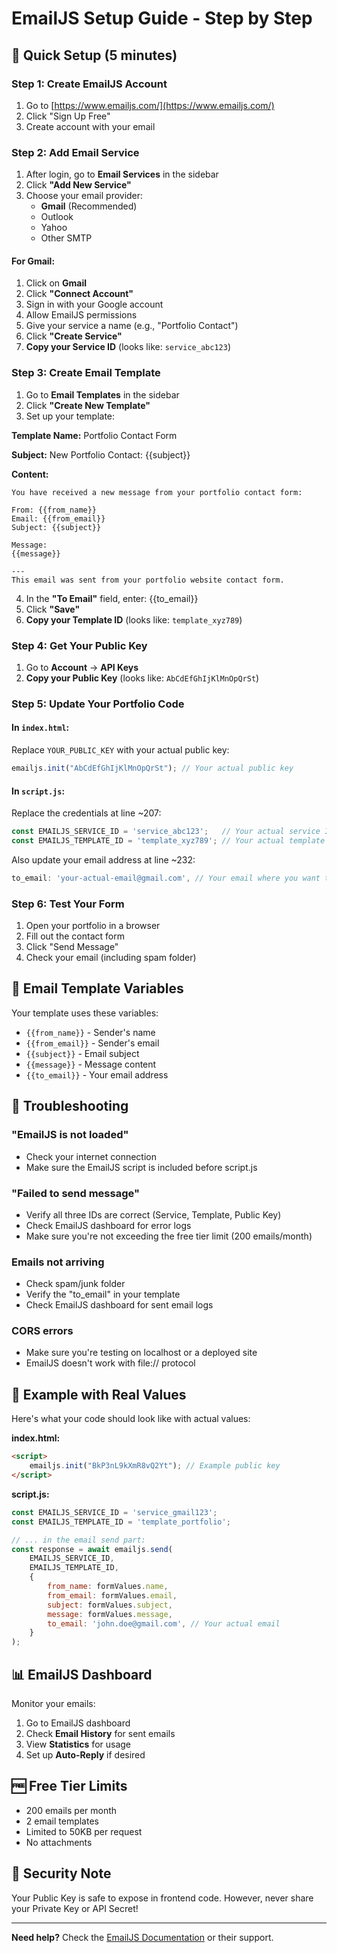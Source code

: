 # EmailJS Setup Guide - Step by Step

## 🚀 Quick Setup (5 minutes)

### Step 1: Create EmailJS Account
1. Go to [https://www.emailjs.com/](https://www.emailjs.com/)
2. Click "Sign Up Free"
3. Create account with your email

### Step 2: Add Email Service
1. After login, go to **Email Services** in the sidebar
2. Click **"Add New Service"**
3. Choose your email provider:
   - **Gmail** (Recommended)
   - Outlook
   - Yahoo
   - Other SMTP

#### For Gmail:
1. Click on **Gmail**
2. Click **"Connect Account"**
3. Sign in with your Google account
4. Allow EmailJS permissions
5. Give your service a name (e.g., "Portfolio Contact")
6. Click **"Create Service"**
7. **Copy your Service ID** (looks like: `service_abc123`)

### Step 3: Create Email Template
1. Go to **Email Templates** in the sidebar
2. Click **"Create New Template"**
3. Set up your template:

**Template Name:** Portfolio Contact Form

**Subject:** New Portfolio Contact: {{subject}}

**Content:**
```
You have received a new message from your portfolio contact form:

From: {{from_name}}
Email: {{from_email}}
Subject: {{subject}}

Message:
{{message}}

---
This email was sent from your portfolio website contact form.
```

4. In the **"To Email"** field, enter: {{to_email}}
5. Click **"Save"**
6. **Copy your Template ID** (looks like: `template_xyz789`)

### Step 4: Get Your Public Key
1. Go to **Account** → **API Keys**
2. **Copy your Public Key** (looks like: `AbCdEfGhIjKlMnOpQrSt`)

### Step 5: Update Your Portfolio Code

#### In `index.html`:
Replace `YOUR_PUBLIC_KEY` with your actual public key:
```javascript
emailjs.init("AbCdEfGhIjKlMnOpQrSt"); // Your actual public key
```

#### In `script.js`:
Replace the credentials at line ~207:
```javascript
const EMAILJS_SERVICE_ID = 'service_abc123';   // Your actual service ID
const EMAILJS_TEMPLATE_ID = 'template_xyz789'; // Your actual template ID
```

Also update your email address at line ~232:
```javascript
to_email: 'your-actual-email@gmail.com', // Your email where you want to receive messages
```

### Step 6: Test Your Form
1. Open your portfolio in a browser
2. Fill out the contact form
3. Click "Send Message"
4. Check your email (including spam folder)

## 📧 Email Template Variables

Your template uses these variables:
- `{{from_name}}` - Sender's name
- `{{from_email}}` - Sender's email
- `{{subject}}` - Email subject
- `{{message}}` - Message content
- `{{to_email}}` - Your email address

## 🔧 Troubleshooting

### "EmailJS is not loaded"
- Check your internet connection
- Make sure the EmailJS script is included before script.js

### "Failed to send message"
- Verify all three IDs are correct (Service, Template, Public Key)
- Check EmailJS dashboard for error logs
- Make sure you're not exceeding the free tier limit (200 emails/month)

### Emails not arriving
- Check spam/junk folder
- Verify the "to_email" in your template
- Check EmailJS dashboard for sent email logs

### CORS errors
- Make sure you're testing on localhost or a deployed site
- EmailJS doesn't work with file:// protocol

## 🎯 Example with Real Values

Here's what your code should look like with actual values:

**index.html:**
```html
<script>
    emailjs.init("BkP3nL9kXmR8vQ2Yt"); // Example public key
</script>
```

**script.js:**
```javascript
const EMAILJS_SERVICE_ID = 'service_gmail123';
const EMAILJS_TEMPLATE_ID = 'template_portfolio';

// ... in the email send part:
const response = await emailjs.send(
    EMAILJS_SERVICE_ID,
    EMAILJS_TEMPLATE_ID,
    {
        from_name: formValues.name,
        from_email: formValues.email,
        subject: formValues.subject,
        message: formValues.message,
        to_email: 'john.doe@gmail.com', // Your actual email
    }
);
```

## 📊 EmailJS Dashboard

Monitor your emails:
1. Go to EmailJS dashboard
2. Check **Email History** for sent emails
3. View **Statistics** for usage
4. Set up **Auto-Reply** if desired

## 🆓 Free Tier Limits
- 200 emails per month
- 2 email templates
- Limited to 50KB per request
- No attachments

## 🚨 Security Note
Your Public Key is safe to expose in frontend code. However, never share your Private Key or API Secret!

---

**Need help?** Check the [EmailJS Documentation](https://www.emailjs.com/docs/) or their support.